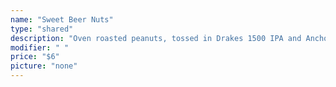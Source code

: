 ```yaml
---
name: "Sweet Beer Nuts"
type: "shared"
description: "Oven roasted peanuts, tossed in Drakes 1500 IPA and Ancho Chile Sweet Syrup"
modifier: " "
price: "$6"
picture: "none"
---
```

